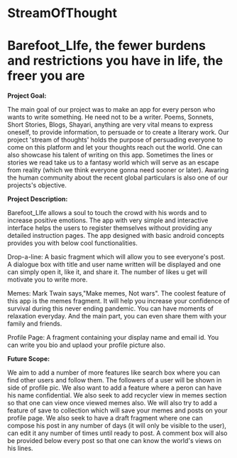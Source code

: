 # StreamOfThought
# Barefoot_LIfe, the fewer burdens and restrictions you have in life, the freer you are
<b> **Project Goal:** </b>

The main goal of our project was to make an app for every person who wants to write something. He need not to be a writer. Poems, Sonnets,
Short Stories, Blogs, Shayari, anything are very vital means to express oneself, to provide information, to persuade or to create a literary 
work. Our project 'stream of thoughts' holds the purpose of persuading everyone to come on this platform and let your thoughts reach out the
world. One can also showcase his talent of writing on this app. Sometimes the lines or stories we read take us to a fantasy world which will
serve as an escape from reality (which we think everyone gonna need sooner or later). Awaring the human community about the recent global 
particulars is also one of our projects's objective.

<b> **Project Description:** </b>

Barefoot_LIfe allows a soul to touch the crowd with his words and to increase positive emotions. The app with very simple and interactive interface
helps the users to register themselves without providing any detailed instruction pages. The app designed with basic android concepts provides you 
with below cool functionalities.

Drop-a-line:  A basic fragment which will allow you to see everyone's post. A dialogue box with title and user name written will be displayed
	      and one can simply open it, like it, and share it. The number of likes u get will motivate you to write more.
	      
Memes:        Mark Twain says,"Make memes, Not wars". The coolest feature of this app is the memes fragment. It will help you increase your confidence 
              of survival during this never ending pandemic. You can have moments of relaxation everyday. And the main part, you can even share them with your
              family and friends.
	      
Profile Page: A fragment containing your display name and email id. You can write you bio and uplaod your profile picture also. 
	      
<b> **Future Scope:** </b>

We aim to add a number of more features like search box where you can find other users and follow them. The followers of a user will be shown in side of profile pic.
We also want to add a feature where a peron can have his name confidential. We also seek to add recycler view in memes section so that one can view once viewed memes also.
We will also try to add a feature of save to collection which will save your memes and posts on your profile page. We also seek to have a draft fragment where one can 
compose his post in any number of days (it will only be visible to the user), can edit it any number of times until ready to post. A comment box will also be provided below every post so that one can know the world's views on his lines.

	      
	       



